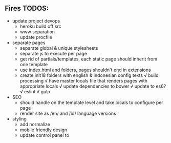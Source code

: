 Fires TODOS:
---
- update project devops
	- heroku build off src
	- www separation
	- update procfile
- separate pages
	- separate global & unique stylesheets
	- separate js to execute per page
	- get rid of partials/templates, each static page should inherit from one template
	- use index.html and folders, pages shouldn't end in extensions
	- create inlt18 folders with english & indonesian config texts
√ build processing
	√ have master locals file that renders pages with appropriate locals
	√ update dependencies to bower
	√ update to es6?
	√ eslint
	√ gulp
- SEO
	- should handle on the template level and take locals to configure per page
	- render site as /en/ and /id/ language versions
- styling
	- add normalize
	- mobile friendly design
	- update control panel to

